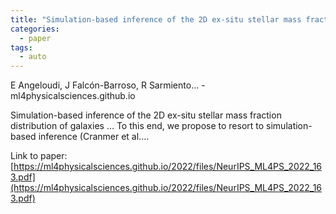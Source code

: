```yaml
---
title: "Simulation-based inference of the 2D ex-situ stellar mass fraction distribution of galaxies using variational autoencoders"
categories:
  - paper
tags:
  - auto
---
```

E Angeloudi, J Falcón-Barroso, R Sarmiento… - ml4physicalsciences.github.io

Simulation-based inference of the 2D ex-situ stellar mass fraction distribution of galaxies … To this end, we propose to resort to simulation-based inference (Cranmer et al.…

Link to paper: [https://ml4physicalsciences.github.io/2022/files/NeurIPS_ML4PS_2022_163.pdf](https://ml4physicalsciences.github.io/2022/files/NeurIPS_ML4PS_2022_163.pdf)
